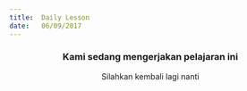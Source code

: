 ```yaml
---
title:  Daily Lesson
date:   06/09/2017
---
```


### <center>Kami sedang mengerjakan pelajaran ini</center>
<center>Silahkan kembali lagi nanti</center>